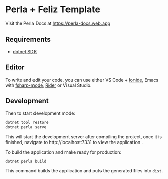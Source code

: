 # Perla + Feliz Template

Visit the Perla Docs at https://perla-docs.web.app

## Requirements

- [dotnet SDK](http://get.dot.net/)

## Editor

To write and edit your code, you can use either VS Code + [Ionide](http://ionide.io/), Emacs with [fsharp-mode](https://github.com/fsharp/emacs-fsharp-mode), [Rider](https://www.jetbrains.com/rider/) or Visual Studio.

## Development

Then to start development mode:

```bash
dotnet tool restore
dotnet perla serve
```

This will start the development server after compiling the project, once it is finished, navigate to http://localhost:7331 to view the application .

To build the application and make ready for production:

```
dotnet perla build
```

This command builds the application and puts the generated files into `dist`.
